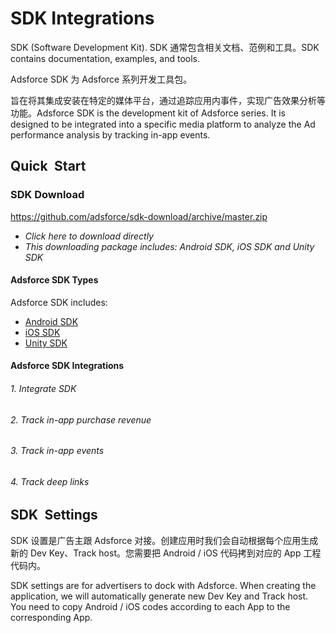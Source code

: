 # SDK Integrations

SDK (Software Development Kit). SDK 通常包含相关文档、范例和工具。SDK contains documentation, examples, and tools.

Adsforce SDK 为 Adsforce 系列开发工具包。

旨在将其集成安装在特定的媒体平台，通过追踪应用内事件，实现广告效果分析等功能。Adsforce SDK is the development kit of Adsforce series. It is designed to be integrated into a specific media platform to analyze the Ad performance analysis by tracking in-app events.

## Quick&ensp;Start

### SDK Download

https://github.com/adsforce/sdk-download/archive/master.zip

- *Click here to download directly*
- *This downloading package includes: Android SDK, iOS SDK and Unity SDK*

#### Adsforce SDK Types

Adsforce SDK includes:

- [Android SDK](quick-start/Android/README.md)
- [iOS SDK](quick-start/iOS/README.md)
- [Unity SDK](quick-start/Unity/README.md)

#### Adsforce SDK Integrations

###### 1. Integrate SDK
###### 2. Track in-app purchase revenue
###### 3. Track in-app events
###### 4. Track deep links

## SDK&ensp;Settings

SDK 设置是广告主跟 Adsforce 对接。创建应用时我们会自动根据每个应用生成新的 Dev Key、Track host。您需要把 Android / iOS 代码拷到对应的 App 工程代码内。

SDK settings are for advertisers to dock with Adsforce. When creating the application, we will automatically generate new Dev Key and Track host.  You need to copy Android / iOS codes according to each App to the corresponding App.

